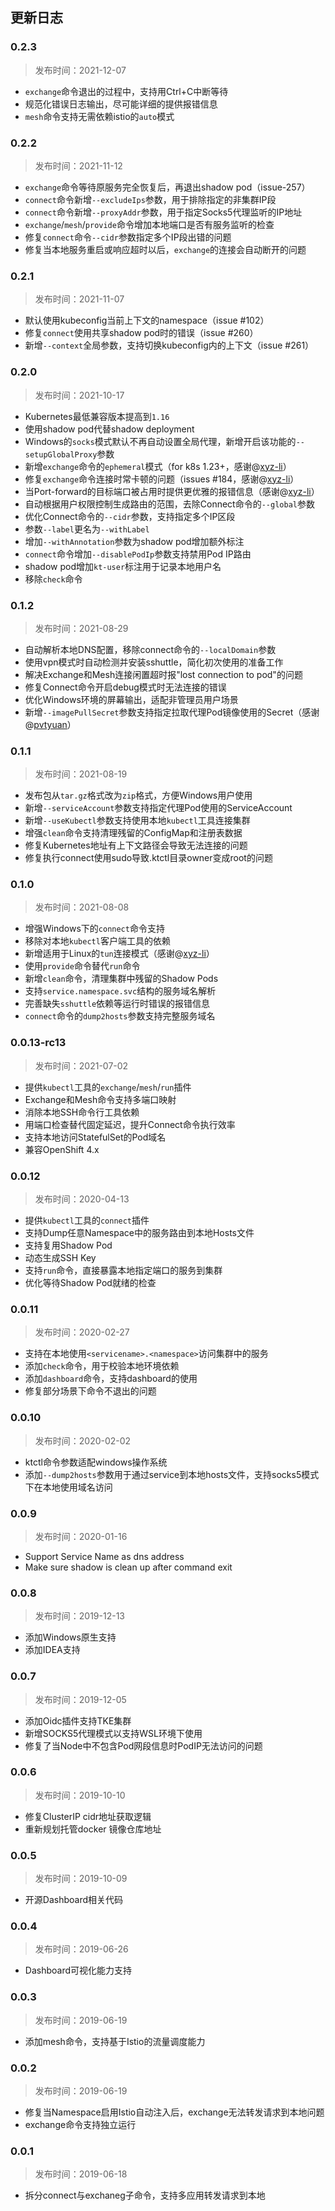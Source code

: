 更新日志
---

### 0.2.3

> 发布时间：2021-12-07

* `exchange`命令退出的过程中，支持用Ctrl+C中断等待
* 规范化错误日志输出，尽可能详细的提供报错信息
* `mesh`命令支持无需依赖istio的`auto`模式

### 0.2.2

> 发布时间：2021-11-12

* `exchange`命令等待原服务完全恢复后，再退出shadow pod（issue-257）
* `connect`命令新增`--excludeIps`参数，用于排除指定的非集群IP段
* `connect`命令新增`--proxyAddr`参数，用于指定Socks5代理监听的IP地址
* `exchange`/`mesh`/`provide`命令增加本地端口是否有服务监听的检查
* 修复`connect`命令`--cidr`参数指定多个IP段出错的问题
* 修复当本地服务重启或响应超时以后，`exchange`的连接会自动断开的问题

### 0.2.1

> 发布时间：2021-11-07

* 默认使用kubeconfig当前上下文的namespace（issue #102）
* 修复`connect`使用共享shadow pod时的错误（issue #260）
* 新增`--context`全局参数，支持切换kubeconfig内的上下文（issue #261）

### 0.2.0

> 发布时间：2021-10-17

* Kubernetes最低兼容版本提高到`1.16`
* 使用shadow pod代替shadow deployment
* Windows的`socks`模式默认不再自动设置全局代理，新增开启该功能的`--setupGlobalProxy`参数
* 新增`exchange`命令的`ephemeral`模式（for k8s 1.23+，感谢@[xyz-li](https://github.com/xyz-li)）
* 修复`exchange`命令连接时常卡顿的问题（issues #184，感谢@[xyz-li](https://github.com/xyz-li)）
* 当Port-forward的目标端口被占用时提供更优雅的报错信息（感谢@[xyz-li](https://github.com/xyz-li)）
* 自动根据用户权限控制生成路由的范围，去除Connect命令的`--global`参数
* 优化Connect命令的`--cidr`参数，支持指定多个IP区段
* 参数`--label`更名为`--withLabel`
* 增加`--withAnnotation`参数为shadow pod增加额外标注
* `connect`命令增加`--disablePodIp`参数支持禁用Pod IP路由
* shadow pod增加`kt-user`标注用于记录本地用户名
* 移除`check`命令

### 0.1.2

> 发布时间：2021-08-29

* 自动解析本地DNS配置，移除connect命令的`--localDomain`参数
* 使用vpn模式时自动检测并安装sshuttle，简化初次使用的准备工作
* 解决Exchange和Mesh连接闲置超时报"lost connection to pod"的问题
* 修复Connect命令开启debug模式时无法连接的错误
* 优化Windows环境的屏幕输出，适配非管理员用户场景
* 新增`--imagePullSecret`参数支持指定拉取代理Pod镜像使用的Secret（感谢@[pvtyuan](https://github.com/pvtyuan)）

### 0.1.1

> 发布时间：2021-08-19

* 发布包从`tar.gz`格式改为`zip`格式，方便Windows用户使用
* 新增`--serviceAccount`参数支持指定代理Pod使用的ServiceAccount
* 新增`--useKubectl`参数支持使用本地`kubectl`工具连接集群
* 增强`clean`命令支持清理残留的ConfigMap和注册表数据
* 修复Kubernetes地址有上下文路径会导致无法连接的问题
* 修复执行connect使用sudo导致.ktctl目录owner变成root的问题

### 0.1.0

> 发布时间：2021-08-08

* 增强Windows下的`connect`命令支持
* 移除对本地`kubectl`客户端工具的依赖
* 新增适用于Linux的`tun`连接模式（感谢@[xyz-li](https://github.com/xyz-li)）
* 使用`provide`命令替代`run`命令
* 新增`clean`命令，清理集群中残留的Shadow Pods
* 支持`service.namespace.svc`结构的服务域名解析
* 完善缺失`sshuttle`依赖等运行时错误的报错信息
* `connect`命令的`dump2hosts`参数支持完整服务域名

### 0.0.13-rc13

> 发布时间：2021-07-02

* 提供`kubectl`工具的`exchange`/`mesh`/`run`插件
* Exchange和Mesh命令支持多端口映射
* 消除本地SSH命令行工具依赖
* 用端口检查替代固定延迟，提升Connect命令执行效率
* 支持本地访问StatefulSet的Pod域名
* 兼容OpenShift 4.x

### 0.0.12

> 发布时间：2020-04-13

* 提供`kubectl`工具的`connect`插件
* 支持Dump任意Namespace中的服务路由到本地Hosts文件
* 支持复用Shadow Pod
* 动态生成SSH Key
* 支持`run`命令，直接暴露本地指定端口的服务到集群
* 优化等待Shadow Pod就绪的检查

### 0.0.11

> 发布时间：2020-02-27

* 支持在本地使用`<servicename>.<namespace>`访问集群中的服务
* 添加`check`命令，用于校验本地环境依赖
* 添加`dashboard`命令，支持dashboard的使用
* 修复部分场景下命令不退出的问题

### 0.0.10

> 发布时间：2020-02-02

* ktctl命令参数适配windows操作系统
* 添加`--dump2hosts`参数用于通过service到本地hosts文件，支持socks5模式下在本地使用域名访问 

### 0.0.9

> 发布时间：2020-01-16

* Support Service Name as dns address
* Make sure shadow is clean up after command exit

### 0.0.8

> 发布时间：2019-12-13

* 添加Windows原生支持
* 添加IDEA支持

### 0.0.7

> 发布时间：2019-12-05

* 添加Oidc插件支持TKE集群
* 新增SOCKS5代理模式以支持WSL环境下使用
* 修复了当Node中不包含Pod网段信息时PodIP无法访问的问题

### 0.0.6

> 发布时间：2019-10-10

* 修复ClusterIP cidr地址获取逻辑
* 重新规划托管docker 镜像仓库地址

### 0.0.5

> 发布时间：2019-10-09

* 开源Dashboard相关代码

### 0.0.4 

> 发布时间：2019-06-26

* Dashboard可视化能力支持

### 0.0.3

> 发布时间：2019-06-19

* 添加mesh命令，支持基于Istio的流量调度能力

### 0.0.2

> 发布时间：2019-06-19

* 修复当Namespace启用Istio自动注入后，exchange无法转发请求到本地问题
* exchange命令支持独立运行

### 0.0.1

> 发布时间：2019-06-18

* 拆分connect与exchaneg子命令，支持多应用转发请求到本地

